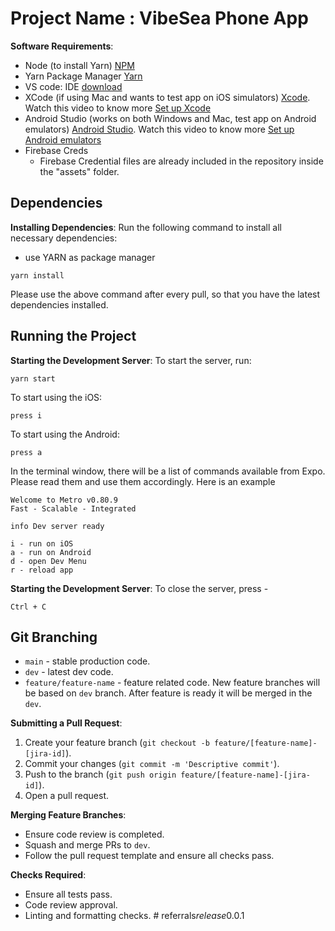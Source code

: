 # Project Name : VibeSea Phone App

**Software Requirements**:

- Node (to install Yarn) [NPM](https://nodejs.org/en/download/prebuilt-installer)
- Yarn Package Manager [Yarn](https://classic.yarnpkg.com/en/docs/install#mac-stable)
- VS code: IDE [download](https://code.visualstudio.com/download)
- XCode (if using Mac and wants to test app on iOS simulators) [Xcode](https://developer.apple.com/xcode/resources/). Watch this video to know more [Set up Xcode](https://youtu.be/5DbMomHr5ys?si=zN34K3-zMNoy050c)
- Android Studio (works on both Windows and Mac, test app on Android emulators) [Android Studio](https://developer.android.com/studio). Watch this video to know more [Set up Android emulators](https://youtu.be/GhuiNcOEv1A?si=Z9E2W6dX9NXDwN2d)
- Firebase Creds
  - Firebase Credential files are already included in the repository inside the "assets" folder.

## Dependencies

**Installing Dependencies**:
Run the following command to install all necessary dependencies:

- use YARN as package manager

```
yarn install
```

Please use the above command after every pull, so that you have the latest dependencies installed.

## Running the Project

**Starting the Development Server**:
To start the server, run:

```
yarn start
```

To start using the iOS:

```
press i
```

To start using the Android:

```
press a
```

In the terminal window, there will be a list of commands available from Expo.
Please read them and use them accordingly.
Here is an example

```
Welcome to Metro v0.80.9
Fast - Scalable - Integrated

info Dev server ready

i - run on iOS
a - run on Android
d - open Dev Menu
r - reload app
```

**Starting the Development Server**:
To close the server, press -

```
Ctrl + C
```

## Git Branching

- `main` - stable production code.
- `dev` - latest dev code.
- `feature/feature-name` - feature related code. New feature branches will be based on `dev` branch. After feature is ready it will be merged in the `dev`.

**Submitting a Pull Request**:

1. Create your feature branch (`git checkout -b feature/[feature-name]-[jira-id]`).
2. Commit your changes (`git commit -m 'Descriptive commit'`).
3. Push to the branch (`git push origin feature/[feature-name]-[jira-id]`).
4. Open a pull request.

**Merging Feature Branches**:

- Ensure code review is completed.
- Squash and merge PRs to `dev`.
- Follow the pull request template and ensure all checks pass.

**Checks Required**:

- Ensure all tests pass.
- Code review approval.
- Linting and formatting checks.
#   r e f e r r a l s _ r e l e a s e _ 0 . 0 . 1  
 